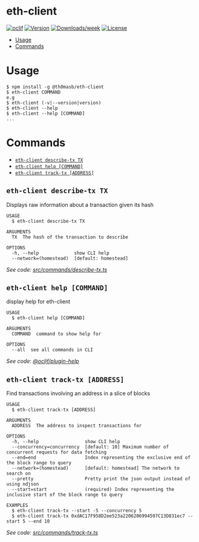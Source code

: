 eth-client
=========

[![oclif](https://img.shields.io/badge/cli-oclif-brightgreen.svg)](https://oclif.io)
[![Version](https://img.shields.io/npm/v/eth-client.svg)](https://npmjs.org/package/@th0masb/eth-client)
[![Downloads/week](https://img.shields.io/npm/dw/eth-client.svg)](https://npmjs.org/package/@th0masb/eth-client)
[![License](https://img.shields.io/npm/l/eth-client.svg)](https://github.com/th0masb/eth-client/blob/master/package.json)

* [Usage](#usage)
* [Commands](#commands)

# Usage
```sh-session
$ npm install -g @th0masb/eth-client
$ eth-client COMMAND
e.g
$ eth-client (-v|--version|version)
$ eth-client --help
$ eth-client --help [COMMAND]
...
```
# Commands
<!-- commands -->
* [`eth-client describe-tx TX`](#eth-client-describe-tx-tx)
* [`eth-client help [COMMAND]`](#eth-client-help-command)
* [`eth-client track-tx [ADDRESS]`](#eth-client-track-tx-address)

## `eth-client describe-tx TX`

Displays raw information about a transaction given its hash

```
USAGE
  $ eth-client describe-tx TX

ARGUMENTS
  TX  The hash of the transaction to describe

OPTIONS
  -h, --help             show CLI help
  --network=(homestead)  [default: homestead]
```

_See code: [src/commands/describe-tx.ts](https://github.com/th0masb/eth-client/blob/v0.2.4/src/commands/describe-tx.ts)_

## `eth-client help [COMMAND]`

display help for eth-client

```
USAGE
  $ eth-client help [COMMAND]

ARGUMENTS
  COMMAND  command to show help for

OPTIONS
  --all  see all commands in CLI
```

_See code: [@oclif/plugin-help](https://github.com/oclif/plugin-help/blob/v3.2.2/src/commands/help.ts)_

## `eth-client track-tx [ADDRESS]`

Find transactions involving an address in a slice of blocks

```
USAGE
  $ eth-client track-tx [ADDRESS]

ARGUMENTS
  ADDRESS  The address to inspect transactions for

OPTIONS
  -h, --help                 show CLI help
  --concurrency=concurrency  [default: 10] Maximum number of concurrent requests for data fetching
  --end=end                  Index representing the exclusive end of the block range to query
  --network=(homestead)      [default: homestead] The network to search on
  --pretty                   Pretty print the json output instead of using ndjson
  --start=start              (required) Index representing the inclusive start of the block range to query

EXAMPLES
  $ eth-client track-tx --start -5 --concurrency 5
  $ eth-client track-tx 0xdAC17F958D2ee523a2206206994597C13D831ec7 --start 5 --end 10
```

_See code: [src/commands/track-tx.ts](https://github.com/th0masb/eth-client/blob/v0.2.4/src/commands/track-tx.ts)_
<!-- commandsstop -->
